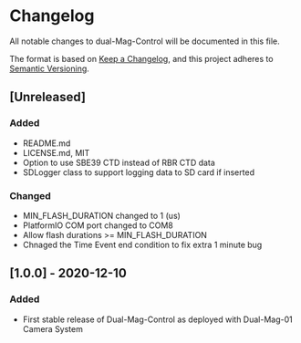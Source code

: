 # Changelog
All notable changes to dual-Mag-Control will be documented in this file.

The format is based on [Keep a Changelog](https://keepachangelog.com/en/1.0.0/),
and this project adheres to [Semantic Versioning](https://semver.org/spec/v2.0.0.html).

## [Unreleased]
### Added
- README.md
- LICENSE.md, MIT
- Option to use SBE39 CTD instead of RBR CTD data
- SDLogger class to support logging data to SD card if inserted

### Changed
- MIN_FLASH_DURATION changed to 1 (us)
- PlatformIO COM port changed to COM8
- Allow flash durations >= MIN_FLASH_DURATION
- Chnaged the Time Event end condition to fix extra 1 minute bug

## [1.0.0] - 2020-12-10
### Added
- First stable release of Dual-Mag-Control as deployed with Dual-Mag-01 Camera System

